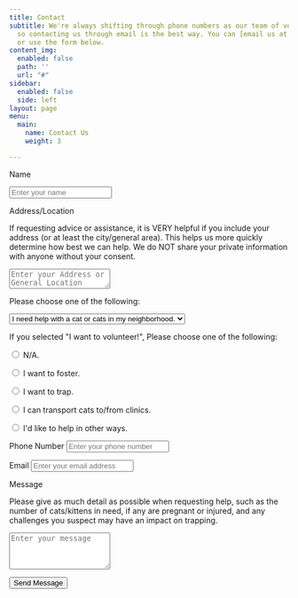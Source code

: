 ```yaml
---
title: Contact
subtitle: We're always shifting through phone numbers as our team of volunteers changes,
  so contacting us through email is the best way. You can [email us at our at address](mailto:nwacommunitycatproject@gmail.com)
  or use the form below.
content_img:
  enabled: false
  path: ''
  url: "#"
sidebar:
  enabled: false
  side: left
layout: page
menu:
  main:
    name: Contact Us
    weight: 3

---
```

<form name="contactForm" method="POST" netlify-honeypot="bot-field" data-netlify="true" id="contact-form" class="contact-form">

<p class="form-row">

<label class="form-label" for="contact-user-name">Name</label>

<input type="text" name="name" id="contact-user-name" class="form-input" placeholder="Enter your name" required> <span class="input-focus" aria-hidden="true"></span> </p>

<p class="form-row"> <label class="form-label" for="contact-address">Address/Location</label>

<p>If requesting advice or assistance, it is VERY helpful if you include your address (or at least the city/general area). This helps us more quickly determine how best we can help. We do NOT share your private information with anyone without your consent.</p>

<textarea name="message" id="contact-address" class="form-textarea" rows="2" placeholder="Enter your Address or General Location" required></textarea> <span class="input-focus" aria-hidden="true" required></span> </p>

<p class="form-row">

<label class="form-label" for="concern">Please choose one of the following:</label>

<select name="concern" id="concern">

<option value="I need help with a cat or cats in my neighborhood.">I need help with a cat or cats in my neighborhood.</option> <option value="I need advice, or more information.">I need advice, or more information.</option> <option value="I want to volunteer!">I want to volunteer!</option> </select></p>

<p class="form-row">

<label class="form-label" for="contact-radio">If you selected "I want to volunteer!", Please choose one of the following:</label>

<input type="radio" id="5" name="contact-radio" value="N/A"> <label for="5">N/A.</label>

<input type="radio" id="1" name="contact-radio" value="I want to foster."> <label for="1">I want to foster.</label>

<input type="radio" id="2" name="contact-radio" value="I want to trap."> <label for="2">I want to trap.</label>

<input type="radio" id="3" name="contact-radio" value="I want to transport cats to/from clinics."> <label for="3">I can transport cats to/from clinics.</label>

<input type="radio" id="4" name="contact-radio" value="I'd like to help in other ways."> <label for="4">I'd like to help in other ways.</label>

</p>

<p class="form-row"> <label class="form-label" for="contact-user-phone">Phone Number</label> <input type="phone" name="phone" id="contact-user-phone" class="form-input" placeholder="Enter your phone number" required> <span class="input-focus" aria-hidden="true"></span> </p>

<p class="form-row"> <label class="form-label" for="contact-user-email">Email</label> <input type="email" name="email" id="contact-user-email" class="form-input" placeholder="Enter your email address"> <span class="input-focus" aria-hidden="true"></span> </p>

<p class="form-row"> <label class="form-label" for="contact-message">Message</label>

<p>Please give as much detail as possible when requesting help, such as the number of cats/kittens in need, if any are pregnant or injured, and any challenges you suspect may have an impact on trapping.</p>

 <textarea name="message" id="contact-message" class="form-textarea" rows="4" placeholder="Enter your message" required></textarea> <span class="input-focus" aria-hidden="true" required></span> </p>

<input type="hidden" name="form-name" value="contactForm" /> <p class="form-row form-submit">

<button type="submit" class="primary button">Send Message</button> </p> </form>
